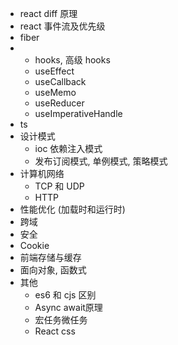 
- react diff 原理
- react 事件流及优先级
- fiber
- - hooks, 高级 hooks
   - useEffect
   - useCallback
   - useMemo
   - useReducer
   - useImperativeHandle
- ts
- 设计模式
   - ioc 依赖注入模式
   - 发布订阅模式, 单例模式, 策略模式
- 计算机网络
   - TCP 和 UDP
   - HTTP
- 性能优化 (加载时和运行时) 
- 跨域
- 安全
- Cookie
- 前端存储与缓存
- 面向对象, 函数式
- 其他
   - es6 和 cjs 区别
   - Async await原理
   - 宏任务微任务
   - React css


